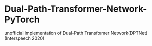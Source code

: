# Dual-Path-Transformer-Network-PyTorch
unofficial implementation of Dual-Path Transformer Network(DPTNet) (Interspeech 2020)
